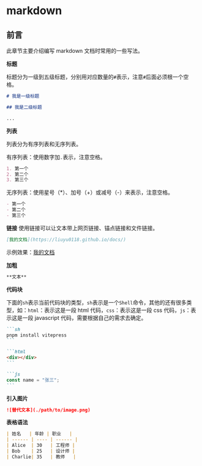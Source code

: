 # markdown

## 前言

此章节主要介绍编写 markdown 文档时常用的一些写法。

**标题**

标题分为一级到五级标题，分别用对应数量的`#`表示，注意`#`后面必须根一个空格。

```md
# 我是一级标题

## 我是二级标题

...
```

**列表**

列表分为有序列表和无序列表。

有序列表：使用数字加`.`表示，注意空格。

```md
1. 第一个
2. 第二个
3. 第三个
```

无序列表：使用星号（\*）、加号（+）或减号（-）来表示，注意空格。

```md
- 第一个
- 第二个
- 第三个
```

**链接**
使用链接可以让文本带上网页链接、锚点链接和文件链接。

```md
[我的文档](https://liuyu0118.github.io/docs/)
```

示例效果：[我的文档](https://liuyu0118.github.io/docs/)

**加粗**

```md
**文本**
```

**代码块**

下面的`sh`表示当前代码块的类型，`sh`表示是一个`Shell`命令，其他的还有很多类型，如：`html`：表示这是一段 html 代码，`css`：表示这是一段 css 代码，`js`：表示这是一段 javascript 代码，需要根据自己的需求去确定。

````md
```sh
pnpm install vitepress
```

```html
<div></div>
```

```js
const name = "张三";
```
````

**引入图片**

```md
![替代文本](./path/to/image.png)
```

**表格语法**
```md
| 姓名   | 年龄 | 职业   |
| ------ | ---- | ------ |
| Alice  | 30   | 工程师 |
| Bob    | 25   | 设计师 |
| Charlie| 35   | 教师   |

```